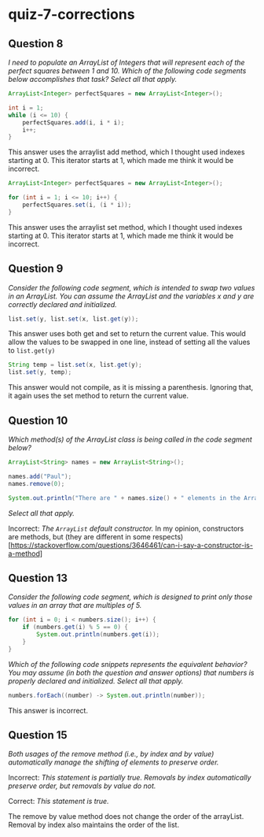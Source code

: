 # quiz-7-corrections

## Question 8
*I need to populate an ArrayList of Integers that will represent each of the perfect squares between 1 and 10. Which of the following code segments below accomplishes that task? Select all that apply.*

```java
ArrayList<Integer> perfectSquares = new ArrayList<Integer>();

int i = 1;
while (i <= 10) {
    perfectSquares.add(i, i * i);
    i++;
}
```
This answer uses the arraylist add method, which I thought used indexes starting at 0. This iterator starts at 1, which made me think it would be incorrect.

```java
ArrayList<Integer> perfectSquares = new ArrayList<Integer>();

for (int i = 1; i <= 10; i++) {
    perfectSquares.set(i, (i * i));
}
```

This answer uses the arraylist set method, which I thought used indexes starting at 0. This iterator starts at 1, which made me think it would be incorrect.

## Question 9

*Consider the following code segment, which is intended to swap two values in an ArrayList. You can assume the ArrayList and the variables x and y are correctly declared and initialized.*

```java
list.set(y, list.set(x, list.get(y));
```
This answer uses both get and set to return the current value. This would allow the values to be swapped in one line, instead of setting all the values to `list.get(y)`

```java
String temp = list.set(x, list.get(y);
list.set(y, temp);
```
This answer would not compile, as it is missing a parenthesis. Ignoring that, it again uses the set method to return the current value.

## Question 10

*Which method(s) of the ArrayList class is being called in the code segment below?*
```java
ArrayList<String> names = new ArrayList<String>();

names.add("Paul");
names.remove(0);

System.out.println("There are " + names.size() + " elements in the ArrayList.");
```
*Select all that apply.*

Incorrect: *The `ArrayList` default constructor.*
In my opinion, constructors are methods, but (they are different in some respects)[https://stackoverflow.com/questions/3646461/can-i-say-a-constructor-is-a-method]

## Question 13
*Consider the following code segment, which is designed to print only those values in an array that are multiples of 5.*
```java
for (int i = 0; i < numbers.size(); i++) {
    if (numbers.get(i) % 5 == 0) {
        System.out.println(numbers.get(i));
    }
}
```
*Which of the following code snippets represents the equivalent behavior? You may assume (in both the question and answer options) that numbers is properly declared and initialized. Select all that apply.*

```java
numbers.forEach((number) -> System.out.println(number));
```
This answer is incorrect.

## Question 15
*Both usages of the remove method (i.e., by index and by value) automatically manage the shifting of elements to preserve order.*

Incorrect: *This statement is partially true. Removals by index automatically preserve order, but removals by value do not.*

Correct: *This statement is true.*

The remove by value method does not change the order of the arrayList. Removal by index also maintains the order of the list.
